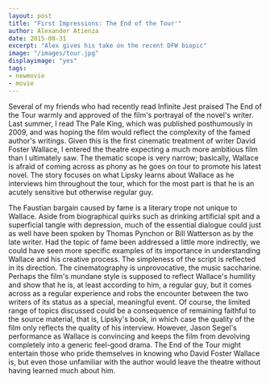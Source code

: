 ```yaml
---
layout: post
title: "First Impressions: The End of the Tour'"
author: Alexander Atienza
date: 2015-08-31
excerpt: "Alex gives his take on the recent DFW biopic"
image: "/images/tour.jpg"
displayimage: "yes"
tags: 
- newmovie
- movie
---
```

Several of my friends who had recently read Infinite Jest praised The End of the Tour warmly and approved of the film's portrayal of the novel's writer. Last summer, I read The Pale King, which was published posthumously in 2009, and was hoping the film would reflect the complexity of the famed author's writings. Given this is the first cinematic treatment of writer David Foster Wallace, I entered the theatre expecting a much more ambitious film than I ultimately saw.
The thematic scope is very narrow; basically, Wallace is afraid of coming across as phony as he goes on tour to promote his latest novel. The story focuses on what Lipsky learns about Wallace as he interviews him throughout the tour, which for the most part is that he is an acutely sensitive but otherwise regular guy.

The Faustian bargain caused by fame is a literary trope not unique to Wallace. Aside from biographical quirks such as drinking artificial spit and a superficial tangle with depression, much of the essential dialogue could just as well have been spoken by Thomas Pynchon or Bill Watterson as by the late writer. Had the topic of fame been addressed a little more indirectly, we could have seen more specific examples of its importance in understanding Wallace and his creative process.
The simpleness of the script is reflected in its direction. The cinematography is unprovocative, the music saccharine. Perhaps the film's mundane style is supposed to reflect Wallace's humility and show that he is, at least according to him, a regular guy, but it comes across as a regular experience and robs the encounter between the two writers of its status as a special, meaningful event.
Of course, the limited range of topics discussed could be a consequence of remaining faithful to the source material, that is, Lipsky's book, in which case the quality of the film only reflects the quality of his interview. However, Jason Segel's performance as Wallace is convincing and keeps the film from devolving completely into a generic feel-good drama. The End of the Tour might entertain those who pride themselves in knowing who David Foster Wallace is, but even those unfamiliar with the author would leave the theatre without having learned much about him.
